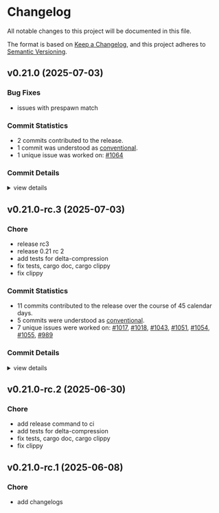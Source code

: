 # Changelog

All notable changes to this project will be documented in this file.

The format is based on [Keep a Changelog](https://keepachangelog.com/en/1.0.0/),
and this project adheres to [Semantic Versioning](https://semver.org/spec/v2.0.0.html).

## v0.21.0 (2025-07-03)

### Bug Fixes

 - <csr-id-97d5b9baf349aa8c0245d20432ff333c42b2c04d/> issues with prespawn match

### Commit Statistics

<csr-read-only-do-not-edit/>

 - 2 commits contributed to the release.
 - 1 commit was understood as [conventional](https://www.conventionalcommits.org).
 - 1 unique issue was worked on: [#1064](https://github.com/cBournhonesque/lightyear/issues/1064)

### Commit Details

<csr-read-only-do-not-edit/>

<details><summary>view details</summary>

 * **[#1064](https://github.com/cBournhonesque/lightyear/issues/1064)**
    - Issues with prespawn match ([`97d5b9b`](https://github.com/cBournhonesque/lightyear/commit/97d5b9baf349aa8c0245d20432ff333c42b2c04d))
 * **Uncategorized**
    - Adjusting changelogs prior to release of lightyear_serde v0.21.0, lightyear_utils v0.21.0, lightyear_core v0.21.0, lightyear_link v0.21.0, lightyear_aeronet v0.21.0, lightyear_connection v0.21.0, lightyear_macros v0.21.0, lightyear_transport v0.21.0, lightyear_messages v0.21.0, lightyear_replication v0.21.0, lightyear_sync v0.21.0, lightyear_interpolation v0.21.0, lightyear_prediction v0.21.0, lightyear_frame_interpolation v0.21.0, lightyear_avian2d v0.21.0, lightyear_avian3d v0.21.0, lightyear_crossbeam v0.21.0, lightyear_inputs v0.21.0, lightyear_inputs_bei v0.21.0, lightyear_inputs_leafwing v0.21.0, lightyear_inputs_native v0.21.0, lightyear_netcode v0.21.0, lightyear_steam v0.21.0, lightyear_webtransport v0.21.0, lightyear_udp v0.21.0, lightyear v0.21.0 ([`6ed9ae9`](https://github.com/cBournhonesque/lightyear/commit/6ed9ae95f9a75a9803c75c56c4e81f40f72fc3c8))
</details>

## v0.21.0-rc.3 (2025-07-03)

<csr-id-5dc2e81f8c2b1171df33703d73e38a49e7b4695d/>
<csr-id-81341e91707b31a5cba6967d23e230945180a4e8/>
<csr-id-72ecbb9604bbb7add8e911cf9d72f21fd00eed6c/>
<csr-id-fe0bb4a24112a308eaf9c829fe5cfae0180ef946/>
<csr-id-249b40f358977f6f85e269967d3912bfb4080f73/>

### Chore

 - <csr-id-5dc2e81f8c2b1171df33703d73e38a49e7b4695d/> release rc3
 - <csr-id-81341e91707b31a5cba6967d23e230945180a4e8/> release 0.21 rc 2
 - <csr-id-72ecbb9604bbb7add8e911cf9d72f21fd00eed6c/> add tests for delta-compression
 - <csr-id-fe0bb4a24112a308eaf9c829fe5cfae0180ef946/> fix tests, cargo doc, cargo clippy
 - <csr-id-249b40f358977f6f85e269967d3912bfb4080f73/> fix clippy

### Commit Statistics

<csr-read-only-do-not-edit/>

 - 11 commits contributed to the release over the course of 45 calendar days.
 - 5 commits were understood as [conventional](https://www.conventionalcommits.org).
 - 7 unique issues were worked on: [#1017](https://github.com/cBournhonesque/lightyear/issues/1017), [#1018](https://github.com/cBournhonesque/lightyear/issues/1018), [#1043](https://github.com/cBournhonesque/lightyear/issues/1043), [#1051](https://github.com/cBournhonesque/lightyear/issues/1051), [#1054](https://github.com/cBournhonesque/lightyear/issues/1054), [#1055](https://github.com/cBournhonesque/lightyear/issues/1055), [#989](https://github.com/cBournhonesque/lightyear/issues/989)

### Commit Details

<csr-read-only-do-not-edit/>

<details><summary>view details</summary>

 * **[#1017](https://github.com/cBournhonesque/lightyear/issues/1017)**
    - Release 0.21 rc1 ([`dc0e61e`](https://github.com/cBournhonesque/lightyear/commit/dc0e61e06fe68309ed8cbfdcdfead633ad567537))
 * **[#1018](https://github.com/cBournhonesque/lightyear/issues/1018)**
    - Separate Connected from LocalId/RemoteId ([`89ce3e7`](https://github.com/cBournhonesque/lightyear/commit/89ce3e705fb262fe819ac1d254468caf3fc5fce5))
 * **[#1043](https://github.com/cBournhonesque/lightyear/issues/1043)**
    - Make workspace crates depend on individual bevy crates ([`5dc3dc3`](https://github.com/cBournhonesque/lightyear/commit/5dc3dc3e17a8b821c35162b904b73eea0e1c69be))
 * **[#1051](https://github.com/cBournhonesque/lightyear/issues/1051)**
    - Add tests for delta-compression ([`72ecbb9`](https://github.com/cBournhonesque/lightyear/commit/72ecbb9604bbb7add8e911cf9d72f21fd00eed6c))
 * **[#1054](https://github.com/cBournhonesque/lightyear/issues/1054)**
    - Chore(docs) ([`59b9f7e`](https://github.com/cBournhonesque/lightyear/commit/59b9f7eb37b036488d3ceab780074274074a9bd6))
 * **[#1055](https://github.com/cBournhonesque/lightyear/issues/1055)**
    - Release 0.21 rc 2 ([`81341e9`](https://github.com/cBournhonesque/lightyear/commit/81341e91707b31a5cba6967d23e230945180a4e8))
 * **[#989](https://github.com/cBournhonesque/lightyear/issues/989)**
    - Bevy main refactor ([`b236123`](https://github.com/cBournhonesque/lightyear/commit/b236123c8331f9feea8c34cb9e0d6a179bb34918))
 * **Uncategorized**
    - Release lightyear_serde v0.21.0-rc.3, lightyear_utils v0.21.0-rc.3, lightyear_core v0.21.0-rc.3, lightyear_link v0.21.0-rc.3, lightyear_aeronet v0.21.0-rc.3, lightyear_connection v0.21.0-rc.3, lightyear_macros v0.21.0-rc.3, lightyear_transport v0.21.0-rc.3, lightyear_messages v0.21.0-rc.3, lightyear_replication v0.21.0-rc.3, lightyear_sync v0.21.0-rc.3, lightyear_interpolation v0.21.0-rc.3, lightyear_prediction v0.21.0-rc.3, lightyear_frame_interpolation v0.21.0-rc.3, lightyear_avian2d v0.21.0-rc.3, lightyear_avian3d v0.21.0-rc.3, lightyear_crossbeam v0.21.0-rc.3, lightyear_inputs v0.21.0-rc.3, lightyear_inputs_bei v0.21.0-rc.3, lightyear_inputs_leafwing v0.21.0-rc.3, lightyear_inputs_native v0.21.0-rc.3, lightyear_netcode v0.21.0-rc.3, lightyear_steam v0.21.0-rc.3, lightyear_webtransport v0.21.0-rc.3, lightyear_udp v0.21.0-rc.3, lightyear v0.21.0-rc.3 ([`134306e`](https://github.com/cBournhonesque/lightyear/commit/134306eaf4e23d2f609c8a7c93adc3c55618ff11))
    - Release rc3 ([`5dc2e81`](https://github.com/cBournhonesque/lightyear/commit/5dc2e81f8c2b1171df33703d73e38a49e7b4695d))
    - Fix tests, cargo doc, cargo clippy ([`fe0bb4a`](https://github.com/cBournhonesque/lightyear/commit/fe0bb4a24112a308eaf9c829fe5cfae0180ef946))
    - Fix clippy ([`249b40f`](https://github.com/cBournhonesque/lightyear/commit/249b40f358977f6f85e269967d3912bfb4080f73))
</details>

## v0.21.0-rc.2 (2025-06-30)

<csr-id-cedab052a0f47cf91b15267b8d83eb87524a8f4d/>
<csr-id-72ecbb9604bbb7add8e911cf9d72f21fd00eed6c/>
<csr-id-fe0bb4a24112a308eaf9c829fe5cfae0180ef946/>
<csr-id-249b40f358977f6f85e269967d3912bfb4080f73/>

### Chore

 - <csr-id-cedab052a0f47cf91b15267b8d83eb87524a8f4d/> add release command to ci
 - <csr-id-72ecbb9604bbb7add8e911cf9d72f21fd00eed6c/> add tests for delta-compression
 - <csr-id-fe0bb4a24112a308eaf9c829fe5cfae0180ef946/> fix tests, cargo doc, cargo clippy
 - <csr-id-249b40f358977f6f85e269967d3912bfb4080f73/> fix clippy

## v0.21.0-rc.1 (2025-06-08)

<csr-id-f361b72d433086c61ed6b4776fd4ee308c3747e1/>

### Chore

 - <csr-id-f361b72d433086c61ed6b4776fd4ee308c3747e1/> add changelogs

